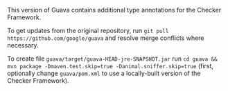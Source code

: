 This version of Guava contains additional type annotations for the Checker Framework.

To get updates from the original repository, run
```git pull https://github.com/google/guava```
and resolve merge conflicts where necessary.

To create file
`guava/target/guava-HEAD-jre-SNAPSHOT.jar`
run
  ```cd guava && mvn package -Dmaven.test.skip=true -Danimal.sniffer.skip=true```
(first, optionally change `guava/pom.xml` to use a locally-built version of the Checker Framework).
